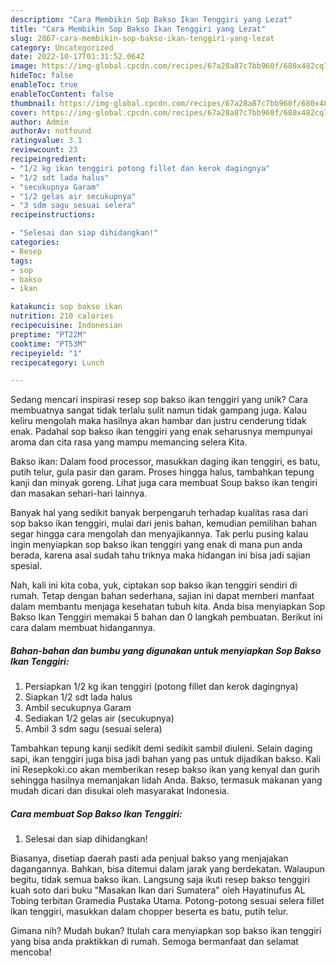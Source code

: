 ```yaml
---
description: "Cara Membikin Sop Bakso Ikan Tenggiri yang Lezat"
title: "Cara Membikin Sop Bakso Ikan Tenggiri yang Lezat"
slug: 2867-cara-membikin-sop-bakso-ikan-tenggiri-yang-lezat
category: Uncategorized
date: 2022-10-17T01:31:52.064Z
image: https://img-global.cpcdn.com/recipes/67a28a87c7bb960f/680x482cq70/sop-bakso-ikan-tenggiri-foto-resep-utama.jpg
hideToc: false
enableToc: true
enableTocContent: false
thumbnail: https://img-global.cpcdn.com/recipes/67a28a87c7bb960f/680x482cq70/sop-bakso-ikan-tenggiri-foto-resep-utama.jpg
cover: https://img-global.cpcdn.com/recipes/67a28a87c7bb960f/680x482cq70/sop-bakso-ikan-tenggiri-foto-resep-utama.jpg
author: Admin
authorAv: notfound
ratingvalue: 3.1
reviewcount: 23
recipeingredient:
- "1/2 kg ikan tenggiri potong fillet dan kerok dagingnya"
- "1/2 sdt lada halus"
- "secukupnya Garam"
- "1/2 gelas air secukupnya"
- "3 sdm sagu sesuai selera"
recipeinstructions:

- "Selesai dan siap dihidangkan!"
categories:
- Resep
tags:
- sop
- bakso
- ikan

katakunci: sop bakso ikan 
nutrition: 210 calories
recipecuisine: Indonesian
preptime: "PT22M"
cooktime: "PT53M"
recipeyield: "1"
recipecategory: Lunch

---
```





Sedang mencari inspirasi resep sop bakso ikan tenggiri yang unik? Cara membuatnya sangat tidak terlalu sulit namun tidak gampang juga. Kalau keliru mengolah maka hasilnya akan hambar dan justru cenderung tidak enak. Padahal sop bakso ikan tenggiri yang enak seharusnya mempunyai aroma dan cita rasa yang mampu memancing selera Kita.





Bakso ikan: Dalam food processor, masukkan daging ikan tenggiri, es batu, putih telur, gula pasir dan garam. Proses hingga halus, tambahkan tepung kanji dan minyak goreng. Lihat juga cara membuat Soup bakso ikan tengiri dan masakan sehari-hari lainnya.

Banyak hal yang sedikit banyak berpengaruh terhadap kualitas rasa dari sop bakso ikan tenggiri, mulai dari jenis bahan, kemudian pemilihan bahan segar hingga cara mengolah dan menyajikannya. Tak perlu pusing kalau ingin menyiapkan sop bakso ikan tenggiri yang enak di mana pun anda berada, karena asal sudah tahu triknya maka hidangan ini bisa jadi sajian spesial.






Nah, kali ini kita coba, yuk, ciptakan sop bakso ikan tenggiri sendiri di rumah. Tetap dengan bahan sederhana, sajian ini dapat memberi manfaat dalam membantu menjaga kesehatan tubuh kita. Anda bisa menyiapkan Sop Bakso Ikan Tenggiri memakai 5 bahan dan 0 langkah pembuatan. Berikut ini cara dalam membuat hidangannya.

<!--inarticleads1-->

##### Bahan-bahan dan bumbu yang digunakan untuk menyiapkan Sop Bakso Ikan Tenggiri:

1. Persiapkan 1/2 kg ikan tenggiri (potong fillet dan kerok dagingnya)
1. Siapkan 1/2 sdt lada halus
1. Ambil secukupnya Garam
1. Sediakan 1/2 gelas air (secukupnya)
1. Ambil 3 sdm sagu (sesuai selera)


Tambahkan tepung kanji sedikit demi sedikit sambil diuleni. Selain daging sapi, ikan tenggiri juga bisa jadi bahan yang pas untuk dijadikan bakso. Kali ini Resepkoki.co akan memberikan resep bakso ikan yang kenyal dan gurih sehingga hasilnya memanjakan lidah Anda. Bakso, termasuk makanan yang mudah dicari dan disukai oleh masyarakat Indonesia. 

<!--inarticleads2-->

##### Cara membuat Sop Bakso Ikan Tenggiri:


1. Selesai dan siap dihidangkan!

Biasanya, disetiap daerah pasti ada penjual bakso yang menjajakan dagangannya. Bahkan, bisa ditemui dalam jarak yang berdekatan. Walaupun begitu, tidak semua bakso ikan. Langsung saja ikuti resep bakso tenggiri kuah soto dari buku &#34;Masakan Ikan dari Sumatera&#34; oleh Hayatinufus AL Tobing terbitan Gramedia Pustaka Utama. Potong-potong sesuai selera fillet ikan tenggiri, masukkan dalam chopper beserta es batu, putih telur. 

Gimana nih? Mudah bukan? Itulah cara menyiapkan sop bakso ikan tenggiri yang bisa anda praktikkan di rumah. Semoga bermanfaat dan selamat mencoba!
